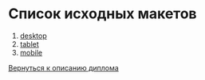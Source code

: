 # Список исходных макетов

1. [desktop](./NOEMI_mq_desktop.psd)
2. [tablet](./NOEMI_mq_tablet.psd)
3. [mobile](./NOEMI_mq_mobile.psd)

[Вернуться к описанию диплома](../README.md)